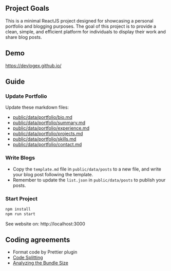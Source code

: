 ## Project Goals

This is a minimal ReactJS project designed for showcasing a personal portfolio and blogging purposes. The goal of this project is to provide a clean, simple, and efficient platform for individuals to display their work and share blog posts.

## Demo
https://devlogex.github.io/

## Guide

### Update Portfolio

Update these markdown files:
- [public/data/portfolio/bio.md](https://github.com/devlogex/personal-sites/blob/main/public/data/portfolio/bio.md)
- [public/data/portfolio/summary.md](https://github.com/devlogex/personal-sites/blob/main/public/data/portfolio/summary.md)
- [public/data/portfolio/experience.md](https://github.com/devlogex/personal-sites/blob/main/public/data/portfolio/experience.md)
- [public/data/portfolio/projects.md](https://github.com/devlogex/personal-sites/blob/main/public/data/portfolio/projects.md)
- [public/data/portfolio/skills.md](https://github.com/devlogex/personal-sites/blob/main/public/data/portfolio/skills.md)
- [public/data/portfolio/contact.md](https://github.com/devlogex/personal-sites/blob/main/public/data/portfolio/contact.md)

### Write Blogs

- Copy the `template.md` file in `public/data/posts` to a new file, and write your blog post following the template.
- Remember to update the `list.json` in `public/data/posts` to publish your posts.

### Start Project

```sh
npm install
npm run start
```

See website on: http://localhost:3000


## Coding agreements

- Format code by Prettier plugin
- [Code Splitting](https://facebook.github.io/create-react-app/docs/code-splitting)
- [Analyzing the Bundle Size](https://facebook.github.io/create-react-app/docs/analyzing-the-bundle-size)
